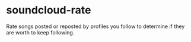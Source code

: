 # soundcloud-rate
Rate songs posted or reposted by profiles you follow to determine if they are worth to keep following.
